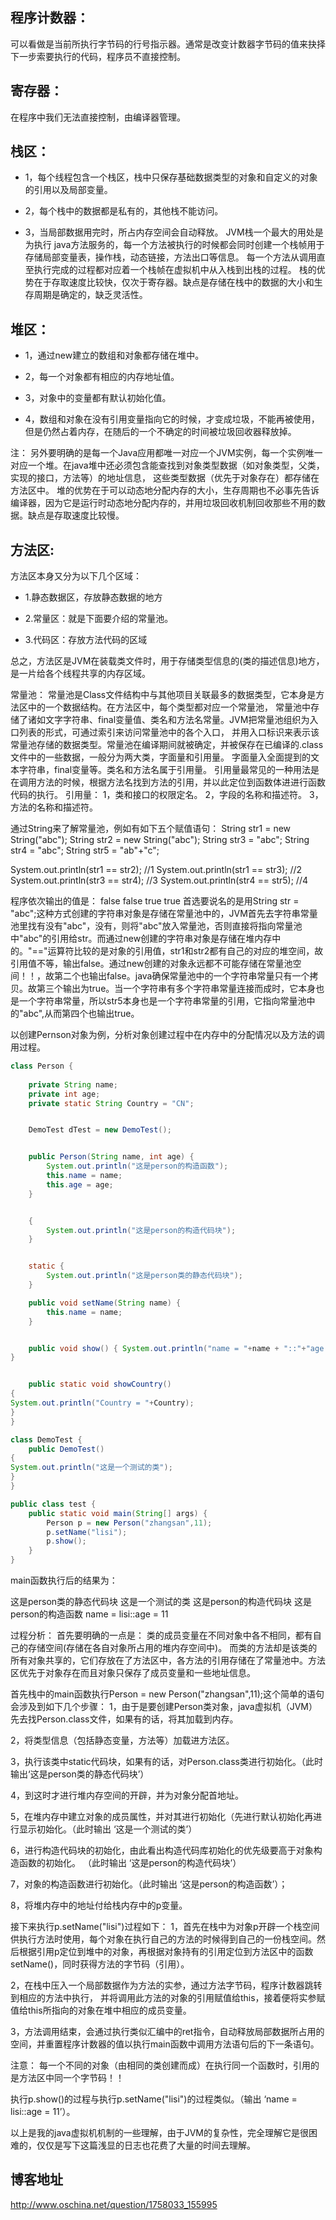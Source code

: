 程序计数器：
------
可以看做是当前所执行字节码的行号指示器。通常是改变计数器字节码的值来抉择下一步索要执行的代码，程序员不直接控制。 

寄存器：
-----------
在程序中我们无法直接控制，由编译器管理。 

栈区：
----------   
- 1，每个线程包含一个栈区，栈中只保存基础数据类型的对象和自定义的对象的引用以及局部变量。 

- 2，每个栈中的数据都是私有的，其他栈不能访问。 

- 3，当局部数据用完时，所占内存空间会自动释放。 
JVM栈一个最大的用处是为执行 java方法服务的，每一个方法被执行的时候都会同时创建一个栈帧用于存储局部变量表，操作栈，动态链接，方法出口等信息。 
每一个方法从调用直至执行完成的过程都对应着一个栈帧在虚拟机中从入栈到出栈的过程。 
栈的优势在于存取速度比较快，仅次于寄存器。缺点是存储在栈中的数据的大小和生存周期是确定的，缺乏灵活性。 

堆区：
---------- 
- 1，通过new建立的数组和对象都存储在堆中。 

- 2，每一个对象都有相应的内存地址值。 

- 3，对象中的变量都有默认初始化值。 

- 4，数组和对象在没有引用变量指向它的时候，才变成垃圾，不能再被使用，但是仍然占着内存，在随后的一个不确定的时间被垃圾回收器释放掉。 

注：
另外要明确的是每一个Java应用都唯一对应一个JVM实例，每一个实例唯一对应一个堆。在java堆中还必须包含能查找到对象类型数据（如对象类型，父类，实现的接口，方法等）的地址信息， 
这些类型数据（优先于对象存在）都存储在方法区中。 
堆的优势在于可以动态地分配内存的大小，生存周期也不必事先告诉编译器，因为它是运行时动态地分配内存的，并用垃圾回收机制回收那些不用的数据。缺点是存取速度比较慢。 


方法区:
-----
方法区本身又分为以下几个区域： 
- 1.静态数据区，存放静态数据的地方 

- 2.常量区：就是下面要介绍的常量池。 

- 3.代码区：存放方法代码的区域 

总之，方法区是JVM在装载类文件时，用于存储类型信息的(类的描述信息)地方，是一片给各个线程共享的内存区域。 

常量池： 
常量池是Class文件结构中与其他项目关联最多的数据类型，它本身是方法区中的一个数据结构。在方法区中，每个类型都对应一个常量池， 
常量池中存储了诸如文字字符串、final变量值、类名和方法名常量。JVM把常量池组织为入口列表的形式，可通过索引来访问常量池中的各个入口， 
并用入口标识来表示该常量池存储的数据类型。常量池在编译期间就被确定，并被保存在已编译的.class文件中的一些数据，一般分为两大类，字面量和引用量。 
字面量入全面提到的文本字符串，final变量等。类名和方法名属于引用量。 
引用量最常见的一种用法是在调用方法的时候，根据方法名找到方法的引用，并以此定位到函数体进进行函数代码的执行。 
引用量： 
1，类和接口的权限定名。 
2，字段的名称和描述符。 
3，方法的名称和描述符。 

通过String来了解常量池，例如有如下五个赋值语句： 
String str1 = new String("abc"); 
String str2 = new String("abc"); 
String str3 = "abc"; 
String str4 = "abc"; 
String str5 = "ab"+"c"; 

System.out.println(str1 == str2); //1 
System.out.println(str1 == str3); //2 
System.out.println(str3 == str4); //3 
System.out.println(str4 == str5); //4 

程序依次输出的值是： 
false 
false 
true 
true 
首选要说名的是用String str = "abc";这种方式创建的字符串对象是存储在常量池中的，JVM首先去字符串常量池里找有没有"abc"，没有，则将"abc"放入常量池，否则直接将指向常量池中"abc"的引用给str。而通过new创建的字符串对象是存储在堆内存中的。"=="运算符比较的是对象的引用值，str1和str2都有自己的对应的堆空间，故引用值不等，输出false。通过new创建的对象永远都不可能存储在常量池空间！！，故第二个也输出false。java确保常量池中的一个字符串常量只有一个拷贝。故第三个输出为true。当一个字符串有多个字符串常量连接而成时，它本身也是一个字符串常量，所以str5本身也是一个字符串常量的引用，它指向常量池中的"abc",从而第四个也输出true。 


以创建Pernson对象为例，分析对象创建过程中在内存中的分配情况以及方法的调用过程。
```java
class Person {
    
    private String name; 
    private int age; 
    private static String Country = "CN"; 


    DemoTest dTest = new DemoTest(); 


    public Person(String name, int age) { 
        System.out.println("这是person的构造函数"); 
        this.name = name; 
        this.age = age; 
    }   


    { 
        System.out.println("这是person的构造代码块"); 
    } 


    static { 
        System.out.println("这是person类的静态代码块"); 
    }    

    public void setName(String name) {
        this.name = name; 
    } 


    public void show() { System.out.println("name = "+name + "::"+"age = "+age); 
} 


    public static void showCountry() 
{ 
System.out.println("Country = "+Country); 
} 
} 

class DemoTest { 
    public DemoTest() 
{ 
System.out.println("这是一个测试的类"); 
} 
} 

public class test { 
    public static void main(String[] args) { 
        Person p = new Person("zhangsan",11); 
        p.setName("lisi"); 
        p.show(); 
    } 
} 
```


main函数执行后的结果为： 


这是person类的静态代码块 
这是一个测试的类 
这是person的构造代码块 
这是person的构造函数 
name = lisi::age = 11 


过程分析： 
首先要明确的一点是： 类的成员变量在不同对象中各不相同，都有自己的存储空间(存储在各自对象所占用的堆内存空间中)。 
而类的方法却是该类的所有对象共享的，它们存放在了方法区中，各方法的引用存储在了常量池中。方法区优先于对象存在而且对象只保存了成员变量和一些地址信息。 


首先栈中的main函数执行Person = new Person("zhangsan",11);这个简单的语句会涉及到如下几个步骤： 
1，由于是要创建Person类对象，java虚拟机（JVM）先去找Person.class文件，如果有的话，将其加载到内存。 


2，将类型信息（包括静态变量，方法等）加载进方法区。 


3，执行该类中static代码块，如果有的话，对Person.class类进行初始化。（此时输出‘这是person类的静态代码块’） 


4，到这时才进行堆内存空间的开辟，并为对象分配首地址。 


5，在堆内存中建立对象的成员属性，并对其进行初始化（先进行默认初始化再进行显示初始化。（此时输出  ‘这是一个测试的类’） 


6，进行构造代码块的初始化，由此看出构造代码库初始化的优先级要高于对象构造函数的初始化。 （此时输出 ‘这是person的构造代码块’） 

7，对象的构造函数进行初始化。（此时输出 ‘这是person的构造函数’）； 

8，将堆内存中的地址付给栈内存中的p变量。 

接下来执行p.setName("lisi")过程如下： 
1，首先在栈中为对象p开辟一个栈空间供执行方法时使用，每个对象在执行自己的方法的时候得到自己的一份栈空间。然后根据引用p定位到堆中的对象，再根据对象持有的引用定位到方法区中的函数setName()，同时获得方法的字节码（引用）。 

2，在栈中压入一个局部数据作为方法的实参，通过方法字节码，程序计数器跳转到相应的方法中执行， 
并将调用此方法的对象的引用赋值给this，接着便将实参赋值给this所指向的对象在堆中相应的成员变量。 

3，方法调用结束，会通过执行类似汇编中的ret指令，自动释放局部数据所占用的空间，并重置程序计数器的值以执行main函数中调用方法语句后的下一条语句。 

注意： 每一个不同的对象（由相同的类创建而成）在执行同一个函数时，引用的是方法区中同一个字节码！！ 

执行p.show()的过程与执行p.setName("lisi")的过程类似。（输出 ‘name = lisi::age = 11’）。 

以上是我的java虚拟机机制的一些理解，由于JVM的复杂性，完全理解它是很困难的，仅仅是写下这篇浅显的日志也花费了大量的时间去理解。

博客地址
---
http://www.oschina.net/question/1758033_155995